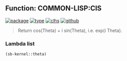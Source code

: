 ## Function: COMMON-LISP:CIS
[![package](https://img.shields.io/badge/Package-COMMON--LISP-5f9ea0.svg?style=social&colorA=999999)](../) [![type](https://img.shields.io/badge/Type-Function-5f9ea0.svg?style=social&colorA=999999)](../#function) [![clhs](https://img.shields.io/badge/CLHS-CIS-5f9ea0.svg?style=social&colorA=999999)](http://www.lispworks.com/documentation/HyperSpec/Body/f_cis.htm) [![github](https://img.shields.io/badge/GitHub-View_the_source-5f9ea0.svg?style=social&colorA=999999&logo=github)](https://github.com/sbcl/sbcl/blob/master/src/code/irrat.lisp/) 

> Return cos(Theta) + i sin(Theta), i.e. exp(i Theta).

### Lambda list
```cl
(sb-kernel::theta)
```
